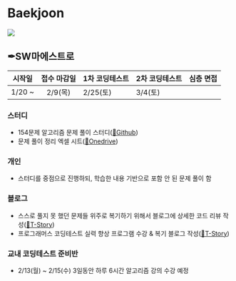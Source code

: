 # Baekjoon
<!--[![Solved.ac프로필](http://mazassumnida.wtf/api/mini/generate_badge?boj=poper)](https://solved.ac/poper)-->
<img src="http://mazandi.herokuapp.com/api?handle=poper&theme=cold"/>

## ✒SW마에스트로
| 시작일 | 접수 마감일 | 1차 코딩테스트 | 2차 코딩테스트 | 심층 면접 |
| --- | :---: | --- | --- | --- |
| 1/20 ~ | 2/9(목) | 2/25(토) | 3/4(토) | |

### 스터디
 - 154문제 알고리즘 문제 풀이 스터디([🔗Github](https://github.com/junhyeongkim2/SW-Maestro-154algorithm))
 - 문제 풀이 정리 엑셀 시트([🔗Onedrive](https://kwackr-my.sharepoint.com/:x:/g/personal/l990115l_kw_ac_kr/EfaeMJ0RhzJNkgXrxgUq0_8BGQET6KiyEQg241By-kW_og?e=OADIsG))

### 개인
 - 스터디를 중점으로 진행하되, 학습한 내용 기반으로 포함 안 된 문제 풀이 함
### 블로그
 - 스스로 풀지 못 했던 문제들 위주로 복기하기 위해서 블로그에 상세한 코드 리뷰 작성([🔗T-Story](https://seen-young.tistory.com/category/%F0%9F%93%81%EB%AC%B8%EC%A0%9C%20%ED%92%80%EC%9D%B4/%F0%9F%A7%A9Baekjoon))
 - 프로그래머스 코딩테스트 실력 향상 프로그램 수강 & 복기 블로그 작성([🔗T-Story](https://seen-young.tistory.com/category/%F0%9F%93%81%EB%AC%B8%EC%A0%9C%20%ED%92%80%EC%9D%B4/%F0%9F%A7%A9Programmers))
### 교내 코딩테스트 준비반
 - 2/13(월) ~ 2/15(수) 3일동안 하루 6시간 알고리즘 강의 수강 예정
